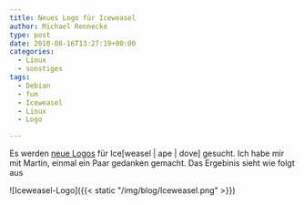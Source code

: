 ```yaml
---
title: Neues Logo für Iceweasel
author: Michael Rennecke
type: post
date: 2010-08-16T13:27:19+00:00
categories:
  - Linux
  - sonstiges
tags:
  - Debian
  - fun
  - Iceweasel
  - Linux
  - Logo

---
```

Es werden [neue Logos][1] f&uuml;r Ice[weasel | ape | dove] gesucht. Ich habe mir mit Martin, einmal ein Paar gedanken gemacht. Das Ergebinis sieht wie folgt aus 

![Iceweasel-Logo]({{< static "/img/blog/Iceweasel.png" >}})

 [1]: http://mozilla.debian.net/en-US/logos/
